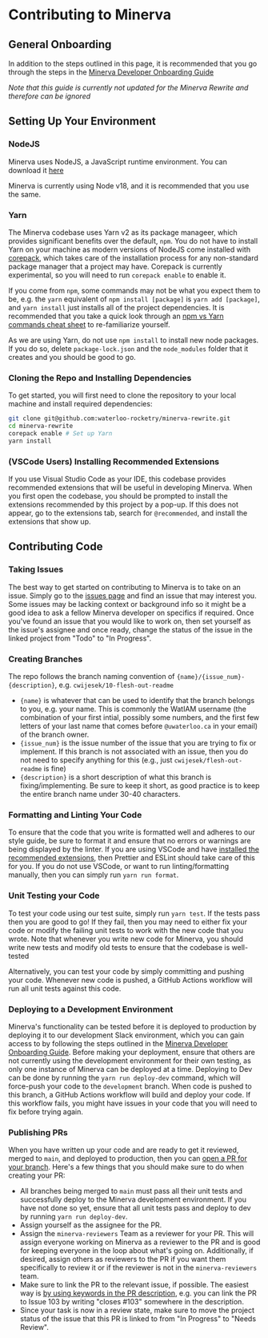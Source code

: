 # Contributing to Minerva

## General Onboarding

In addition to the steps outlined in this page, it is recommended that you go through the steps in the [Minerva Developer Onboarding Guide](https://docs.google.com/document/d/1Ln9ldKIFPOmMxLfW3iFzAfW-HCECqbwqHC7oJxRYEqo/edit#heading=h.140h72nwd7xz)

_Note that this guide is currently not updated for the Minerva Rewrite and therefore can be ignored_

## Setting Up Your Environment

### NodeJS

Minerva uses NodeJS, a JavaScript runtime environment. You can download it [here](https://nodejs.org/en)

Minerva is currently using Node v18, and it is recommended that you use the same.

### Yarn

The Minerva codebase uses Yarn v2 as its package manageer, which provides significant benefits over the default, `npm`. You do not have to install Yarn on your machine as modern versions of NodeJS come installed with [corepack](https://nodejs.org/api/corepack.html), which takes care of the installation process for any non-standard package manager that a project may have. Corepack is currently experimental, so you will need to run `corepack enable` to enable it.

If you come from `npm`, some commands may not be what you expect them to be, e.g. the `yarn` equivalent of `npm install [package]` is `yarn add [package]`, and `yarn install` just installs all of the project dependencies. It is recommended that you take a quick look through an [npm vs Yarn commands cheat sheet](https://www.digitalocean.com/community/tutorials/nodejs-npm-yarn-cheatsheet) to re-familiarize yourself.

As we are using Yarn, do not use `npm install` to install new node packages. If you do so, delete `package-lock.json` and the `node_modules` folder that it creates and you should be good to go.

### Cloning the Repo and Installing Dependencies

To get started, you will first need to clone the repository to your local machine and install required dependencies:

```sh
git clone git@github.com:waterloo-rocketry/minerva-rewrite.git
cd minerva-rewrite
corepack enable # Set up Yarn
yarn install
```

### (VSCode Users) Installing Recommended Extensions

If you use Visual Studio Code as your IDE, this codebase provides recommended extensions that will be useful in developing Minerva. When you first open the codebase, you should be prompted to install the extensions recommended by this project by a pop-up. If this does not appear, go to the extensions tab, search for `@recommended`, and install the extensions that show up.

## Contributing Code

### Taking Issues

The best way to get started on contributing to Minerva is to take on an issue. Simply go to the [issues page](https://github.com/waterloo-rocketry/minerva-rewrite/issues) and find an issue that may interest you. Some issues may be lacking context or background info so it might be a good idea to ask a fellow Minerva developer on specifics if required. Once you've found an issue that you would like to work on, then set yourself as the issue's assignee and once ready, change the status of the issue in the linked project from "Todo" to "In Progress".

### Creating Branches

The repo follows the branch naming convention of `{name}/{issue_num}-{description}`, e.g. `cwijesek/10-flesh-out-readme`

- `{name}` is whatever that can be used to identify that the branch belongs to you, e.g. your name. This is commonly the WatIAM username (the combination of your first intial, possibly some numbers, and the first few letters of your last name that comes before `@uwaterloo.ca` in your email) of the branch owner.
- `{issue_num}` is the issue number of the issue that you are trying to fix or implement. If this branch is not associated with an issue, then you do not need to specify anything for this (e.g., just `cwijesek/flesh-out-readme` is fine)
- `{description}` is a short description of what this branch is fixing/implementing. Be sure to keep it short, as good practice is to keep the entire branch name under 30-40 characters.

### Formatting and Linting Your Code

To ensure that the code that you write is formatted well and adheres to our style guide, be sure to format it and ensure that no errors or warnings are being displayed by the linter. If you are using VSCode and have [installed the recommended extensions](#vscode-users-installing-recommended-extensions), then Prettier and ESLint should take care of this for you. If you do not use VSCode, or want to run linting/formatting manually, then you can simply run `yarn run format`.

### Unit Testing your Code

To test your code using our test suite, simply run `yarn test`. If the tests pass then you are good to go! If they fail, then you may need to either fix your code or modify the failing unit tests to work with the new code that you wrote. Note that whenever you write new code for Minerva, you should write new tests and modify old tests to ensure that the codebase is well-tested

Alternatively, you can test your code by simply committing and pushing your code. Whenever new code is pushed, a GitHub Actions workflow will run all unit tests against this code.

### Deploying to a Development Environment

Minerva's functionality can be tested before it is deployed to production by deploying it to our development Slack environment, which you can gain access to by following the steps outlined in the [Minerva Developer Onboarding Guide](https://docs.google.com/document/d/1Ln9ldKIFPOmMxLfW3iFzAfW-HCECqbwqHC7oJxRYEqo/edit#heading=h.140h72nwd7xz).
Before making your deployment, ensure that others are not currently using the development environment for their own testing, as only one instance of Minerva can be deployed at a time. Deploying to Dev can be done by running the `yarn run deploy-dev` command, which will force-push your code to the `development` branch. When code is pushed to this branch, a GitHub Actions workflow will build and deploy your code. If this workflow fails, you might have issues in your code that you will need to fix before trying again.

### Publishing PRs

When you have written up your code and are ready to get it reviewed, merged to `main`, and deployed to production, then you can [open a PR for your branch](https://github.com/waterloo-rocketry/minerva-rewrite/compare). Here's a few things that you should make sure to do when creating your PR:

- All branches being merged to `main` must pass all their unit tests and successfully deploy to the Minerva development environment. If you have not done so yet, ensure that all unit tests pass and deploy to dev by running `yarn run deploy-dev`.
- Assign yourself as the assignee for the PR.
- Assign the `minerva-reviewers` Team as a reviewer for your PR. This will assign everyone working on Minerva as a reviewer to the PR and is good for keeping everyone in the loop about what's going on. Additionally, if desired, assign others as reviewers to the PR if you want them specifically to review it or if the reviewer is not in the `minerva-reviewers` team.
- Make sure to link the PR to the relevant issue, if possible. The easiest way is [by using keywords in the PR description](https://docs.github.com/en/issues/tracking-your-work-with-issues/linking-a-pull-request-to-an-issue#linking-a-pull-request-to-an-issue-using-a-keyword), e.g. you can link the PR to Issue 103 by writing "closes #103" somewhere in the description.
- Since your task is now in a review state, make sure to move the project status of the issue that this PR is linked to from "In Progress" to "Needs Review".
